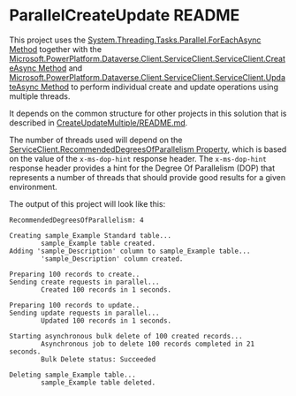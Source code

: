 ﻿# ParallelCreateUpdate README

This project uses the 
[System.Threading.Tasks.Parallel.ForEachAsync Method](https://learn.microsoft.com/dotnet/api/system.threading.tasks.parallel.foreachasync?view=net-6.0) 
together with the 
[Microsoft.PowerPlatform.Dataverse.Client.ServiceClient.ServiceClient.CreateAsync Method](https://learn.microsoft.com/dotnet/api/microsoft.powerplatform.dataverse.client.serviceclient.createasync?view=dataverse-sdk-latest) 
and [Microsoft.PowerPlatform.Dataverse.Client.ServiceClient.ServiceClient.UpdateAsync Method](https://learn.microsoft.com/dotnet/api/microsoft.powerplatform.dataverse.client.serviceclient.updateasync?view=dataverse-sdk-latest) 
to perform individual create and update operations using multiple threads.

It depends on the common structure for other projects in this solution that is described in [CreateUpdateMultiple/README.md](../README.md).

The number of threads used will depend on the [ServiceClient.RecommendedDegreesOfParallelism Property](https://learn.microsoft.com/dotnet/api/microsoft.powerplatform.dataverse.client.serviceclient.recommendeddegreesofparallelism?view=dataverse-sdk-latest), which is based on the value of the `x-ms-dop-hint` response header. The `x-ms-dop-hint` response header provides a hint for the Degree Of Parallelism (DOP) that represents a number of threads that should provide good results for a given environment.

The output of this project will look like this:

```
RecommendedDegreesOfParallelism: 4

Creating sample_Example Standard table...
        sample_Example table created.
Adding 'sample_Description' column to sample_Example table...
        'sample_Description' column created.

Preparing 100 records to create..
Sending create requests in parallel...
        Created 100 records in 1 seconds.

Preparing 100 records to update..
Sending update requests in parallel...
        Updated 100 records in 1 seconds.

Starting asynchronous bulk delete of 100 created records...
        Asynchronous job to delete 100 records completed in 21 seconds.
        Bulk Delete status: Succeeded

Deleting sample_Example table...
        sample_Example table deleted.
```


